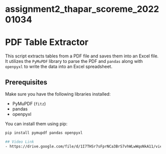 # assignment2_thapar_scoreme_202201034
# PDF Table Extractor

This script extracts tables from a PDF file and saves them into an Excel file. It utilizes the `PyMuPDF` library to parse the PDF and `pandas` along with `openpyxl` to write the data into an Excel spreadsheet.

## Prerequisites

Make sure you have the following libraries installed:

- PyMuPDF (`fitz`)
- pandas
- openpyxl

You can install them using pip:

```sh
pip install pymupdf pandas openpyxl

## Video Link
- https://drive.google.com/file/d/1I7THSr7sFprNCa3BrS7vhWLwWqoNkA11/view?usp=sharing
